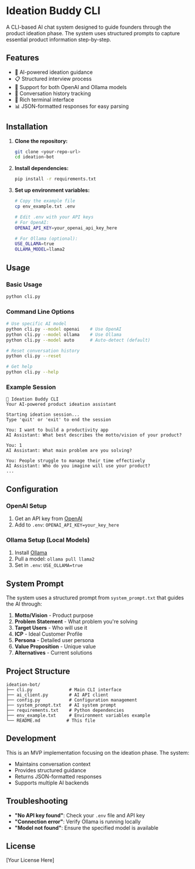 # Ideation Buddy CLI

A CLI-based AI chat system designed to guide founders through the product ideation phase. The system uses structured prompts to capture essential product information step-by-step.

## Features

- 🤖 AI-powered ideation guidance
- 📋 Structured interview process
- 🔄 Support for both OpenAI and Ollama models
- 💾 Conversation history tracking
- 🎨 Rich terminal interface
- 📊 JSON-formatted responses for easy parsing

## Installation

1. **Clone the repository:**
   ```bash
   git clone <your-repo-url>
   cd ideation-bot
   ```

2. **Install dependencies:**
   ```bash
   pip install -r requirements.txt
   ```

3. **Set up environment variables:**
   ```bash
   # Copy the example file
   cp env_example.txt .env
   
   # Edit .env with your API keys
   # For OpenAI:
   OPENAI_API_KEY=your_openai_api_key_here
   
   # For Ollama (optional):
   USE_OLLAMA=true
   OLLAMA_MODEL=llama2
   ```

## Usage

### Basic Usage
```bash
python cli.py
```

### Command Line Options
```bash
# Use specific AI model
python cli.py --model openai    # Use OpenAI
python cli.py --model ollama    # Use Ollama
python cli.py --model auto      # Auto-detect (default)

# Reset conversation history
python cli.py --reset

# Get help
python cli.py --help
```

### Example Session
```
🚀 Ideation Buddy CLI
Your AI-powered product ideation assistant

Starting ideation session...
Type 'quit' or 'exit' to end the session

You: I want to build a productivity app
AI Assistant: What best describes the motto/vision of your product?

You: 1
AI Assistant: What main problem are you solving?

You: People struggle to manage their time effectively
AI Assistant: Who do you imagine will use your product?
...
```

## Configuration

### OpenAI Setup
1. Get an API key from [OpenAI](https://platform.openai.com/)
2. Add to `.env`: `OPENAI_API_KEY=your_key_here`

### Ollama Setup (Local Models)
1. Install [Ollama](https://ollama.ai/)
2. Pull a model: `ollama pull llama2`
3. Set in `.env`: `USE_OLLAMA=true`

## System Prompt

The system uses a structured prompt from `system_prompt.txt` that guides the AI through:
1. **Motto/Vision** - Product purpose
2. **Problem Statement** - What problem you're solving
3. **Target Users** - Who will use it
4. **ICP** - Ideal Customer Profile
5. **Persona** - Detailed user persona
6. **Value Proposition** - Unique value
7. **Alternatives** - Current solutions

## Project Structure

```
ideation-bot/
├── cli.py              # Main CLI interface
├── ai_client.py        # AI API client
├── config.py           # Configuration management
├── system_prompt.txt   # AI system prompt
├── requirements.txt    # Python dependencies
├── env_example.txt     # Environment variables example
└── README.md          # This file
```

## Development

This is an MVP implementation focusing on the ideation phase. The system:
- Maintains conversation context
- Provides structured guidance
- Returns JSON-formatted responses
- Supports multiple AI backends

## Troubleshooting

- **"No API key found"**: Check your `.env` file and API key
- **"Connection error"**: Verify Ollama is running locally
- **"Model not found"**: Ensure the specified model is available

## License

[Your License Here]
